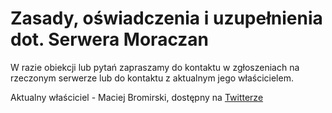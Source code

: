 # Zasady, oświadczenia i uzupełnienia dot. Serwera Moraczan

W razie obiekcji lub pytań zapraszamy do kontaktu w zgłoszeniach na rzeczonym serwerze lub do kontaktu z aktualnym jego właścicielem.

Aktualny właściciel - Maciej Bromirski, dostępny na [Twitterze](https://twitter.com/maciejbromirski)
